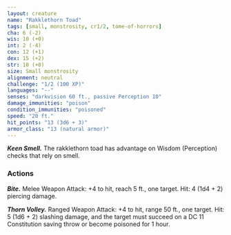 ```yaml
---
layout: creature
name: "Rakklethorn Toad"
tags: [small, monstrosity, cr1/2, tome-of-horrors]
cha: 6 (-2)
wis: 10 (+0)
int: 2 (-4)
con: 12 (+1)
dex: 15 (+2)
str: 10 (+0)
size: Small monstrosity
alignment: neutral
challenge: "1/2 (100 XP)"
languages: "--"
senses: "darkvision 60 ft., passive Perception 10"
damage_immunities: "poison"
condition_immunities: "poisoned"
speed: "20 ft."
hit_points: "13 (3d6 + 3)"
armor_class: "13 (natural armor)"
---
```


***Keen Smell.*** The rakklethorn toad has advantage on Wisdom
(Perception) checks that rely on smell.

### Actions

***Bite.*** Melee Weapon Attack: +4 to hit, reach 5 ft., one
target. Hit: 4 (1d4 + 2) piercing damage.

***Thorn Volley.*** Ranged Weapon Attack: +4 to hit, range 50 ft.,
one target. Hit: 5 (1d6 + 2) slashing damage, and the target must
succeed on a DC 11 Constitution saving throw or become poisoned
for 1 hour.

